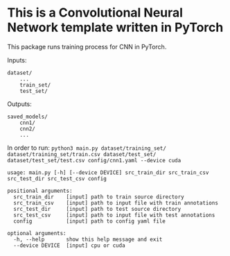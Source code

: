 # This is a Convolutional Neural Network template written in PyTorch

This package runs training process for CNN in PyTorch.

Inputs:
```
dataset/
	...
	train_set/
	test_set/
```

Outputs:
```
saved_models/
	cnn1/
	cnn2/
	...
```

In order to run:
`python3 main.py dataset/training_set/ dataset/training_set/train.csv dataset/test_set/ dataset/test_set/test.csv config/cnn1.yaml --device cuda`

```
usage: main.py [-h] [--device DEVICE] src_train_dir src_train_csv src_test_dir src_test_csv config

positional arguments:
  src_train_dir    [input] path to train source directory
  src_train_csv    [input] path to input file with train annotations
  src_test_dir     [input] path to test source directory
  src_test_csv     [input] path to input file with test annotations
  config           [input] path to config yaml file

optional arguments:
  -h, --help       show this help message and exit
  --device DEVICE  [input] cpu or cuda
```